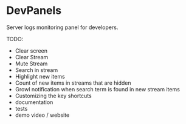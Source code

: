 DevPanels
=========

Server logs monitoring panel for developers.

TODO:

- Clear screen
- Clear Stream
- Mute Stream
- Search in stream
- Highlight new items
- Count of new items in streams that are hidden
- Growl notification when search term is found in new stream items
- Customizing the key shortcuts
- documentation
- tests
- demo video / website
